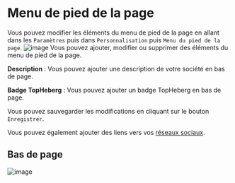 # Menu de pied de la page
Vous pouvez modifier les éléments du menu de pied de la page en allant dans les `Paramètres` puis dans `Personnalisation` puis `Menu du pied de la page`.
![image](/img/next_gen/settings/personalization/bottom_menu/admin.png)
Vous pouvez ajouter, modifier ou supprimer des éléments du menu de pied de la page.

**Description** : Vous pouvez ajouter une description de votre société en bas de page.

**Badge TopHeberg** : Vous pouvez ajouter un badge TopHeberg en bas de page.

Vous pouvez sauvegarder les modifications en cliquant sur le bouton `Enregistrer`.

Vous pouvez également ajouter des liens vers vos [réseaux sociaux](/docs/settings/personalization/socials.md).
## Bas de page
![image](/img/next_gen/settings/personalization/socials/footer.png)